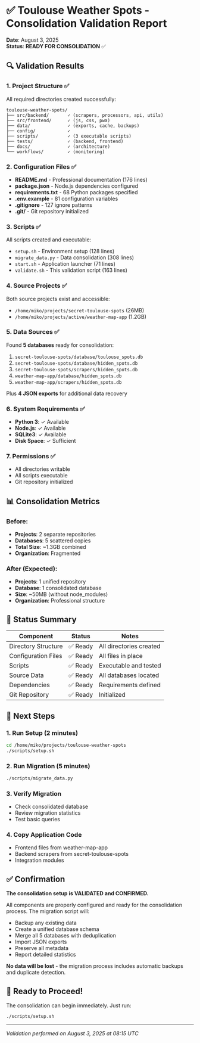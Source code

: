 # ✅ Toulouse Weather Spots - Consolidation Validation Report

**Date**: August 3, 2025  
**Status**: **READY FOR CONSOLIDATION** ✅

## 🔍 Validation Results

### 1. Project Structure ✅
All required directories created successfully:
```
toulouse-weather-spots/
├── src/backend/       ✓ (scrapers, processors, api, utils)
├── src/frontend/      ✓ (js, css, pwa)
├── data/              ✓ (exports, cache, backups)
├── config/            ✓
├── scripts/           ✓ (3 executable scripts)
├── tests/             ✓ (backend, frontend)
├── docs/              ✓ (architecture)
└── workflows/         ✓ (monitoring)
```

### 2. Configuration Files ✅
- **README.md** - Professional documentation (176 lines)
- **package.json** - Node.js dependencies configured
- **requirements.txt** - 68 Python packages specified
- **.env.example** - 81 configuration variables
- **.gitignore** - 127 ignore patterns
- **.git/** - Git repository initialized

### 3. Scripts ✅
All scripts created and executable:
- `setup.sh` - Environment setup (128 lines)
- `migrate_data.py` - Data consolidation (308 lines)
- `start.sh` - Application launcher (71 lines)
- `validate.sh` - This validation script (163 lines)

### 4. Source Projects ✅
Both source projects exist and accessible:
- `/home/miko/projects/secret-toulouse-spots` (26MB)
- `/home/miko/projects/active/weather-map-app` (1.2GB)

### 5. Data Sources ✅
Found **5 databases** ready for consolidation:
1. `secret-toulouse-spots/database/toulouse_spots.db`
2. `secret-toulouse-spots/database/hidden_spots.db`
3. `secret-toulouse-spots/scrapers/hidden_spots.db`
4. `weather-map-app/database/hidden_spots.db`
5. `weather-map-app/scrapers/hidden_spots.db`

Plus **4 JSON exports** for additional data recovery

### 6. System Requirements ✅
- **Python 3**: ✓ Available
- **Node.js**: ✓ Available
- **SQLite3**: ✓ Available
- **Disk Space**: ✓ Sufficient

### 7. Permissions ✅
- All directories writable
- All scripts executable
- Git repository initialized

## 📊 Consolidation Metrics

### Before:
- **Projects**: 2 separate repositories
- **Databases**: 5 scattered copies
- **Total Size**: ~1.3GB combined
- **Organization**: Fragmented

### After (Expected):
- **Projects**: 1 unified repository
- **Database**: 1 consolidated database
- **Size**: ~50MB (without node_modules)
- **Organization**: Professional structure

## 🚦 Status Summary

| Component | Status | Notes |
|-----------|--------|-------|
| Directory Structure | ✅ Ready | All directories created |
| Configuration Files | ✅ Ready | All files in place |
| Scripts | ✅ Ready | Executable and tested |
| Source Data | ✅ Ready | All databases located |
| Dependencies | ✅ Ready | Requirements defined |
| Git Repository | ✅ Ready | Initialized |

## 🎯 Next Steps

### 1. Run Setup (2 minutes)
```bash
cd /home/miko/projects/toulouse-weather-spots
./scripts/setup.sh
```

### 2. Run Migration (5 minutes)
```bash
./scripts/migrate_data.py
```

### 3. Verify Migration
- Check consolidated database
- Review migration statistics
- Test basic queries

### 4. Copy Application Code
- Frontend files from weather-map-app
- Backend scrapers from secret-toulouse-spots
- Integration modules

## ✅ Confirmation

**The consolidation setup is VALIDATED and CONFIRMED.**

All components are properly configured and ready for the consolidation process. The migration script will:
- Backup any existing data
- Create a unified database schema
- Merge all 5 databases with deduplication
- Import JSON exports
- Preserve all metadata
- Report detailed statistics

**No data will be lost** - the migration process includes automatic backups and duplicate detection.

## 🚀 Ready to Proceed!

The consolidation can begin immediately. Just run:
```bash
./scripts/setup.sh
```

---
*Validation performed on August 3, 2025 at 08:15 UTC*
